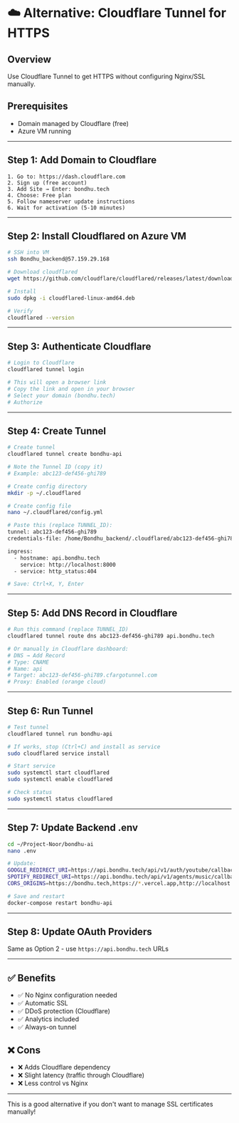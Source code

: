 # ☁️ Alternative: Cloudflare Tunnel for HTTPS

## Overview
Use Cloudflare Tunnel to get HTTPS without configuring Nginx/SSL manually.

## Prerequisites
- Domain managed by Cloudflare (free)
- Azure VM running

---

## Step 1: Add Domain to Cloudflare

```
1. Go to: https://dash.cloudflare.com
2. Sign up (free account)
3. Add Site → Enter: bondhu.tech
4. Choose: Free plan
5. Follow nameserver update instructions
6. Wait for activation (5-10 minutes)
```

---

## Step 2: Install Cloudflared on Azure VM

```bash
# SSH into VM
ssh Bondhu_backend@57.159.29.168

# Download cloudflared
wget https://github.com/cloudflare/cloudflared/releases/latest/download/cloudflared-linux-amd64.deb

# Install
sudo dpkg -i cloudflared-linux-amd64.deb

# Verify
cloudflared --version
```

---

## Step 3: Authenticate Cloudflare

```bash
# Login to Cloudflare
cloudflared tunnel login

# This will open a browser link
# Copy the link and open in your browser
# Select your domain (bondhu.tech)
# Authorize
```

---

## Step 4: Create Tunnel

```bash
# Create tunnel
cloudflared tunnel create bondhu-api

# Note the Tunnel ID (copy it)
# Example: abc123-def456-ghi789

# Create config directory
mkdir -p ~/.cloudflared

# Create config file
nano ~/.cloudflared/config.yml

# Paste this (replace TUNNEL_ID):
tunnel: abc123-def456-ghi789
credentials-file: /home/Bondhu_backend/.cloudflared/abc123-def456-ghi789.json

ingress:
  - hostname: api.bondhu.tech
    service: http://localhost:8000
  - service: http_status:404

# Save: Ctrl+X, Y, Enter
```

---

## Step 5: Add DNS Record in Cloudflare

```bash
# Run this command (replace TUNNEL_ID)
cloudflared tunnel route dns abc123-def456-ghi789 api.bondhu.tech

# Or manually in Cloudflare dashboard:
# DNS → Add Record
# Type: CNAME
# Name: api
# Target: abc123-def456-ghi789.cfargotunnel.com
# Proxy: Enabled (orange cloud)
```

---

## Step 6: Run Tunnel

```bash
# Test tunnel
cloudflared tunnel run bondhu-api

# If works, stop (Ctrl+C) and install as service
sudo cloudflared service install

# Start service
sudo systemctl start cloudflared
sudo systemctl enable cloudflared

# Check status
sudo systemctl status cloudflared
```

---

## Step 7: Update Backend .env

```bash
cd ~/Project-Noor/bondhu-ai
nano .env

# Update:
GOOGLE_REDIRECT_URI=https://api.bondhu.tech/api/v1/auth/youtube/callback
SPOTIFY_REDIRECT_URI=https://api.bondhu.tech/api/v1/agents/music/callback
CORS_ORIGINS=https://bondhu.tech,https://*.vercel.app,http://localhost:3000

# Save and restart
docker-compose restart bondhu-api
```

---

## Step 8: Update OAuth Providers

Same as Option 2 - use `https://api.bondhu.tech` URLs

---

## ✅ Benefits

- ✅ No Nginx configuration needed
- ✅ Automatic SSL
- ✅ DDoS protection (Cloudflare)
- ✅ Analytics included
- ✅ Always-on tunnel

## ❌ Cons

- ❌ Adds Cloudflare dependency
- ❌ Slight latency (traffic through Cloudflare)
- ❌ Less control vs Nginx

---

This is a good alternative if you don't want to manage SSL certificates manually!
